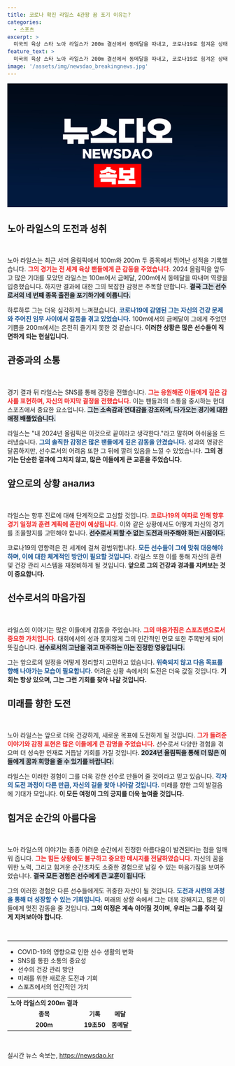 ```yaml
---
title: 코로나 확진 라일스 4관왕 꿈 포기 이유는?
categories:
  - 스포츠
excerpt: >
  미국의 육상 스타 노아 라일스가 200m 결선에서 동메달을 따내고, 코로나19로 힘겨운 상태에서 남은 종목 출전을 포기했다고 밝혔다. 2024 올림픽은 이것으로 끝이라며 아쉬움을 전한 그의 이야기가 주목받고 있다.
feature_text: >
  미국의 육상 스타 노아 라일스가 200m 결선에서 동메달을 따내고, 코로나19로 힘겨운 상태에서 남은 종목 출전을 포기했다고 밝혔다. 2024 올림픽은 이것으로 끝이라며 아쉬움을 전한 그의 이야기가 주목받고 있다.
image: '/assets/img/newsdao_breakingnews.jpg'
---
```


<p><img src="/assets/img/newsdao_breakingnews.jpg" alt="flaretime 속보" /></p>

<h2 data-ke-size="size26">노아 라일스의 도전과 성취</h2>

<p data-ke-size="size16">&nbsp;</p>

<p>노아 라일스는 최근 서머 올림픽에서 100m와 200m 두 종목에서 뛰어난 성적을 기록했습니다. <b><span style="color: #ee2323;">그의 경기는 전 세계 육상 팬들에게 큰 감동을 주었습니다.</span></b> 2024 올림픽을 앞두고 많은 기대를 모았던 라일스는 100m에서 금메달, 200m에서 동메달을 따내며 역량을 입증했습니다. 하지만 결과에 대한 그의 복잡한 감정은 주목할 만합니다. <b><span style="background-color: #21538527;">결국 그는 선수로서의 네 번째 종목 출전을 포기하기에 이릅니다.</span></b></p>

<p>하루하루 그는 더욱 심각하게 느껴졌습니다. <b><span style="color: #1a5490;">코로나19에 감염된 그는 자신의 건강 문제와 주어진 임무 사이에서 갈등을 겪고 있었습니다.</span></b> 100m에서의 금메달이 그에게 주었던 기쁨을 200m에서는 온전히 즐기지 못한 것 같습니다. <b>이러한 상황은 많은 선수들이 직면하게 되는 현실입니다.</b> </p>

<h2 data-ke-size="size26">관중과의 소통</h2>

<p data-ke-size="size16">&nbsp;</p>

<p>경기 결과 뒤 라일스는 SNS를 통해 감정을 전했습니다. <b><span style="color: #ee2323;">그는 응원해준 이들에게 깊은 감사를 표현하며, 자신의 마지막 결정을 전했습니다.</span></b> 이는 팬들과의 소통을 중시하는 현대 스포츠에서 중요한 요소입니다. <b><span style="background-color: #21538527;">그는 소속감과 연대감을 강조하며, 다가오는 경기에 대한 애정 배풀었습니다.</span></b></p>

<p>라일스는 "내 2024년 올림픽은 이것으로 끝이라고 생각한다."라고 말하며 아쉬움을 드러냈습니다. <b><span style="color: #1a5490;">그의 솔직한 감정은 많은 팬들에게 깊은 감동을 안겼습니다.</span></b> 성과의 영광은 달콤하지만, 선수로서의 어려움 또한 그 뒤에 깔려 있음을 느낄 수 있었습니다. <b>그의 경기는 단순한 결과에 그치지 않고, 많은 이들에게 큰 교훈을 주었습니다.</b></p>

<h2 data-ke-size="size26">앞으로의 상황 анализ</h2>

<p data-ke-size="size16">&nbsp;</p>

<p>라일스는 향후 진로에 대해 단계적으로 고심할 것입니다. <b><span style="color: #ee2323;">코로나19의 여파로 인해 향후 경기 일정과 훈련 계획에 혼란이 예상됩니다.</span></b> 이와 같은 상황에서도 어떻게 자신의 경기를 조율할지를 고민해야 합니다. <b><span style="background-color: #21538527;">선수로서 피할 수 없는 도전과 마주해야 하는 시점이다.</span></b></p>

<p>코로나19의 영향력은 전 세계에 걸쳐 광범위합니다. <b><span style="color: #1a5490;">모든 선수들이 그에 맞춰 대응해야 하며, 이에 대한 체계적인 방안이 필요할 것입니다.</span></b> 라일스 또한 이를 통해 자신의 훈련 및 건강 관리 시스템을 재정비하게 될 것입니다. <b>앞으로 그의 건강과 경과를 지켜보는 것이 중요합니다.</b></p>

<h2 data-ke-size="size26">선수로서의 마음가짐</h2>

<p data-ke-size="size16">&nbsp;</p>

<p>라일스의 이야기는 많은 이들에게 감동을 주었습니다. <b><span style="color: #ee2323;">그의 마음가짐은 스포츠맨으로서 중요한 가치입니다.</span></b> 대회에서의 성과 못지않게 그의 인간적인 면모 또한 주목받게 되어 뜻깊습니다. <b><span style="background-color: #21538527;">선수로서의 고난을 겪고 마주하는 이는 진정한 영웅입니다.</span></b></p>

<p>그는 앞으로의 일정을 어떻게 정리할지 고민하고 있습니다. <b><span style="color: #1a5490;">위축되지 않고 다음 목표를 향해 나아가는 모습이 필요합니다.</span></b> 어려운 상황 속에서의 도전은 더욱 값질 것입니다. <b>기회는 항상 있으며, 그는 그런 기회를 찾아 나갈 것입니다.</b></p>

<h2 data-ke-size="size26">미래를 향한 도전</h2>

<p data-ke-size="size16">&nbsp;</p>

<p>노아 라일스는 앞으로 더욱 건강하게, 새로운 목표에 도전하게 될 것입니다. <b><span style="color: #ee2323;">그가 들려준 이야기와 감정 표현은 많은 이들에게 큰 감명을 주었습니다.</span></b> 선수로서 다양한 경험을 겪으며 더 성숙한 인재로 거듭날 기회를 가질 것입니다. <b><span style="background-color: #21538527;">2024년 올림픽을 통해 더 많은 이들에게 꿈과 희망을 줄 수 있기를 바랍니다.</span></b></p>

<p>라일스는 이러한 경험이 그를 더욱 강한 선수로 만들어 줄 것이라고 믿고 있습니다. <b><span style="color: #1a5490;">각자의 도전 과정이 다른 만큼, 자신의 길을 찾아 나아갈 것입니다.</span></b> 미래를 향한 그의 발걸음에 기대가 모입니다. <b>이 모든 여정이 그의 긍지를 더욱 높여줄 것입니다.</b></p>

<h2 data-ke-size="size26">힘겨운 순간의 아름다움</h2>

<p data-ke-size="size16">&nbsp;</p>

<p>노아 라일스의 이야기는 종종 어려운 순간에서 진정한 아름다움이 발견된다는 점을 일깨워 줍니다. <b><span style="color: #ee2323;">그는 힘든 상황에도 불구하고 중요한 메시지를 전달하였습니다.</span></b> 자신의 꿈을 위한 노력, 그리고 힘겨운 순간조차도 소중한 경험으로 남길 수 있는 마음가짐을 보여주었습니다. <b><span style="background-color: #21538527;">결국 모든 경험은 선수에게 큰 교훈이 됩니다.</span></b></p>

<p>그의 이러한 경험은 다른 선수들에게도 귀중한 자산이 될 것입니다. <b><span style="color: #1a5490;">도전과 시련의 과정을 통해 더 성장할 수 있는 기회입니다.</span></b> 미래의 상황 속에서 그는 더욱 강해지고, 많은 이들에게 멋진 감동을 줄 것입니다. <b>그의 여정은 계속 이어질 것이며, 우리는 그를 주의 깊게 지켜보아야 합니다.</b></p>

<p data-ke-size="size16">&nbsp;</p>

<hr>

<ul>
    <li>COVID-19의 영향으로 인한 선수 생활의 변화</li>
    <li>SNS를 통한 소통의 중요성</li>
    <li>선수의 건강 관리 방안</li>
    <li>미래를 위한 새로운 도전과 기회</li>
    <li>스포츠에서의 인간적인 가치</li>
</ul>

<table>
    <tr>
        <td style="text-align: center; height: 17px;"><b>노아 라일스의 200m 결과</b></td>
    </tr>
    <tr>
        <td style="text-align: center; height: 17px;"><b>종목</b></td>
        <td style="text-align: center; height: 17px;"><b>기록</b></td>
        <td style="text-align: center; height: 17px;"><b>메달</b></td>
    </tr>
    <tr>
        <td style="text-align: center; height: 17px;"><b>200m</b></td>
        <td style="text-align: center; height: 17px;"><b>19초50</b></td>
        <td style="text-align: center; height: 17px;"><b>동메달</b></td>
    </tr>
</table>

<p data-ke-size="size16">&nbsp;</p>
실시간 뉴스 속보는, <a href="https://newsdao.kr" rel="dofollow">https://newsdao.kr</a>


